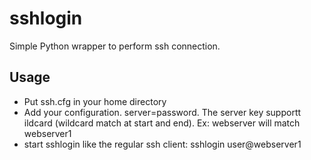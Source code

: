 # sshlogin
Simple Python wrapper to perform ssh connection.

## Usage
* Put ssh.cfg in your home directory
* Add your configuration. server=password. The server key supportt ildcard (wildcard match at start and end). Ex: webserver will match webserver1
* start sshlogin like the regular ssh client: sshlogin user@webserver1
